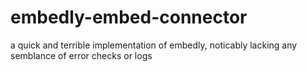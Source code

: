 # embedly-embed-connector
a quick and terrible implementation of embedly, noticably lacking any semblance of error checks or logs
